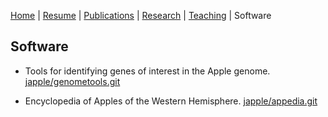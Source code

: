 [Home](https://cryptic0.github.io/testweb) | [Resume](../cv/cv.md) | [Publications](../publications/pubs.md) | [Research](../research/rs.md) | [Teaching](../teaching/teach.md) | Software


## Software

- Tools for identifying genes of interest in the Apple genome. [japple/genometools.git](https://github.com/japple/genometools.git)

- Encyclopedia of Apples of the Western Hemisphere. [japple/appedia.git](https://github.com/japple/appedia.git)


